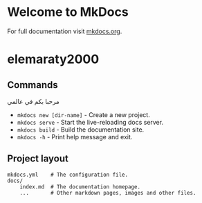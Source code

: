 # Welcome to MkDocs

For full documentation visit [mkdocs.org](https://www.mkdocs.org).

# elemaraty2000
## Commands
مرحبا بكم في عالمي

* `mkdocs new [dir-name]` - Create a new project.
* `mkdocs serve` - Start the live-reloading docs server.
* `mkdocs build` - Build the documentation site.
* `mkdocs -h` - Print help message and exit.

## Project layout

    mkdocs.yml    # The configuration file.
    docs/
        index.md  # The documentation homepage.
        ...       # Other markdown pages, images and other files.
